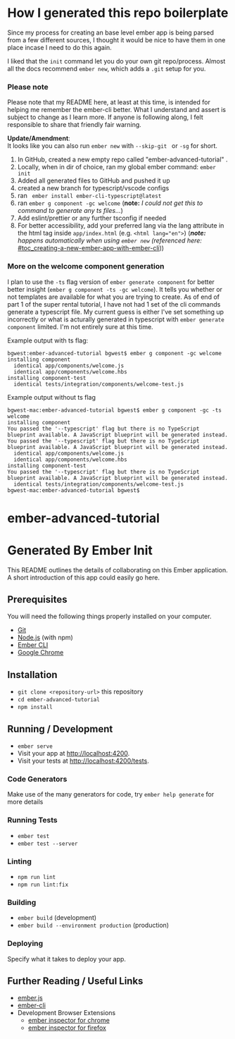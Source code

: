 # How I generated this repo boilerplate

Since my process for creating an base level ember app is being parsed from a few different sources, I thought it would be nice to have them in one place incase I need to do this again.

I liked that the `init` command let you do your own git repo/process. Almost all the docs recommend `ember new`, which adds a `.git` setup for you.

### Please note

Please note that my README here, at least at this time, is intended for helping me remember the ember-cli better. What I understand and assert is subject to change as I learn more. If anyone is following along, I felt responsible to share that friendly fair warning.

**Update/Amendment**:  
It looks like you can also run `ember new` with `--skip-git ` or `-sg` for short.

1. In GitHub, created a new empty repo called "ember-advanced-tutorial" .
2. Locally, when in dir of choice, ran my global ember command: `ember init`
3. Added all generated files to GitHub and pushed it up
4. created a new branch for typescript/vscode configs
5. ran ` ember install ember-cli-typescript@latest`
6. ran `ember g component -gc welcome` (**note:** _I could not get this to command to generate any ts files..._)
7. Add eslint/prettier or any further tsconfig if needed
8. For better accessibility, add your preferred lang via the lang attribute in the html tag inside `app/index.html` (e.g. `<html lang="en">`) (_**note:** happens automatically when using `ember new` (referenced here:_ <a href="https://guides.emberjs.com/release/tutorial/part-1/orientation/#toc_creating-a-new-ember-app-with-ember-cli" target="_blank" rel="noopener noreferrer">#toc_creating-a-new-ember-app-with-ember-cli</a>))

### More on the welcome component generation

I plan to use the `-ts` flag version of `ember generate component` for better better insight (`ember g component -ts -gc welcome`). It tells you whether or not templates are available for what you are trying to create. As of end of part 1 of the super rental tutorial, I have not had 1 set of the cli commands generate a typescript file. My current guess is either I've set something up incorrectly or what is acturally generated in typescript with `ember generate component` limited. I'm not entirely sure at this time.

Example output with ts flag:

```
bgwest:ember-advanced-tutorial bgwest$ ember g component -gc welcome
installing component
  identical app/components/welcome.js
  identical app/components/welcome.hbs
installing component-test
  identical tests/integration/components/welcome-test.js
```

Example output without ts flag

```
bgwest-mac:ember-advanced-tutorial bgwest$ ember g component -gc -ts welcome
installing component
You passed the '--typescript' flag but there is no TypeScript blueprint available. A JavaScript blueprint will be generated instead.
You passed the '--typescript' flag but there is no TypeScript blueprint available. A JavaScript blueprint will be generated instead.
  identical app/components/welcome.js
  identical app/components/welcome.hbs
installing component-test
You passed the '--typescript' flag but there is no TypeScript blueprint available. A JavaScript blueprint will be generated instead.
  identical tests/integration/components/welcome-test.js
bgwest-mac:ember-advanced-tutorial bgwest$
```

# ember-advanced-tutorial

# Generated By Ember Init

This README outlines the details of collaborating on this Ember application.
A short introduction of this app could easily go here.

## Prerequisites

You will need the following things properly installed on your computer.

- [Git](https://git-scm.com/)
- [Node.js](https://nodejs.org/) (with npm)
- [Ember CLI](https://cli.emberjs.com/release/)
- [Google Chrome](https://google.com/chrome/)

## Installation

- `git clone <repository-url>` this repository
- `cd ember-advanced-tutorial`
- `npm install`

## Running / Development

- `ember serve`
- Visit your app at [http://localhost:4200](http://localhost:4200).
- Visit your tests at [http://localhost:4200/tests](http://localhost:4200/tests).

### Code Generators

Make use of the many generators for code, try `ember help generate` for more details

### Running Tests

- `ember test`
- `ember test --server`

### Linting

- `npm run lint`
- `npm run lint:fix`

### Building

- `ember build` (development)
- `ember build --environment production` (production)

### Deploying

Specify what it takes to deploy your app.

## Further Reading / Useful Links

- [ember.js](https://emberjs.com/)
- [ember-cli](https://cli.emberjs.com/release/)
- Development Browser Extensions
  - [ember inspector for chrome](https://chrome.google.com/webstore/detail/ember-inspector/bmdblncegkenkacieihfhpjfppoconhi)
  - [ember inspector for firefox](https://addons.mozilla.org/en-US/firefox/addon/ember-inspector/)
